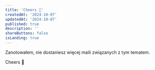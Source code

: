 ```yaml
---
title: 'Cheers 🖖'
createdAt: '2024-10-07'
updatedAt: '2024-10-07'
published: true
description: ''
shareButtons: false
isLanding: true
---
```


Zanotowałem, nie dostaniesz więcej maili związanych z tym tematem.

Cheers 🖖
